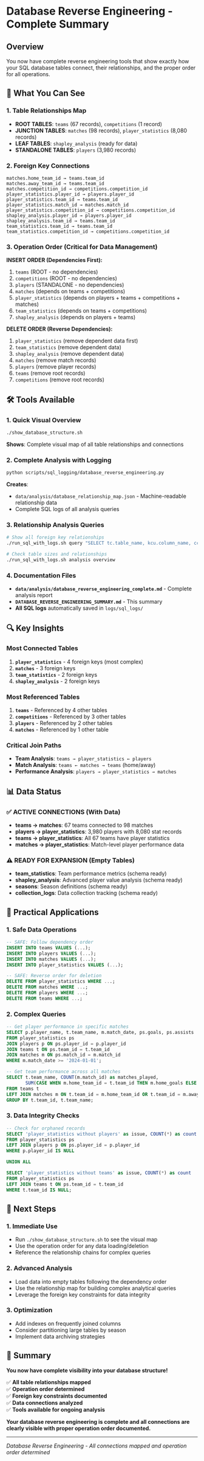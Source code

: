 # Database Reverse Engineering - Complete Summary

## Overview

You now have complete reverse engineering tools that show exactly how your SQL database tables connect, their relationships, and the proper order for all operations.

## 🎯 What You Can See

### **1. Table Relationships Map**
- **ROOT TABLES**: `teams` (67 records), `competitions` (1 record)
- **JUNCTION TABLES**: `matches` (98 records), `player_statistics` (8,080 records)
- **LEAF TABLES**: `shapley_analysis` (ready for data)
- **STANDALONE TABLES**: `players` (3,980 records)

### **2. Foreign Key Connections**
```
matches.home_team_id → teams.team_id
matches.away_team_id → teams.team_id
matches.competition_id → competitions.competition_id
player_statistics.player_id → players.player_id
player_statistics.team_id → teams.team_id
player_statistics.match_id → matches.match_id
player_statistics.competition_id → competitions.competition_id
shapley_analysis.player_id → players.player_id
shapley_analysis.team_id → teams.team_id
team_statistics.team_id → teams.team_id
team_statistics.competition_id → competitions.competition_id
```

### **3. Operation Order (Critical for Data Management)**

**INSERT ORDER (Dependencies First):**
1. `teams` (ROOT - no dependencies)
2. `competitions` (ROOT - no dependencies)
3. `players` (STANDALONE - no dependencies)
4. `matches` (depends on teams + competitions)
5. `player_statistics` (depends on players + teams + competitions + matches)
6. `team_statistics` (depends on teams + competitions)
7. `shapley_analysis` (depends on players + teams)

**DELETE ORDER (Reverse Dependencies):**
1. `player_statistics` (remove dependent data first)
2. `team_statistics` (remove dependent data)
3. `shapley_analysis` (remove dependent data)
4. `matches` (remove match records)
5. `players` (remove player records)
6. `teams` (remove root records)
7. `competitions` (remove root records)

## 🛠️ Tools Available

### **1. Quick Visual Overview**
```bash
./show_database_structure.sh
```
**Shows**: Complete visual map of all table relationships and connections

### **2. Complete Analysis with Logging**
```bash
python scripts/sql_logging/database_reverse_engineering.py
```
**Creates**: 
- `data/analysis/database_relationship_map.json` - Machine-readable relationship data
- Complete SQL logs of all analysis queries

### **3. Relationship Analysis Queries**
```bash
# Show all foreign key relationships
./run_sql_with_logs.sh query "SELECT tc.table_name, kcu.column_name, ccu.table_name, ccu.column_name FROM information_schema.table_constraints tc JOIN information_schema.key_column_usage kcu ON tc.constraint_name = kcu.constraint_name JOIN information_schema.constraint_column_usage ccu ON ccu.constraint_name = tc.constraint_name WHERE tc.constraint_type = 'FOREIGN KEY' AND tc.table_schema = 'public' ORDER BY tc.table_name;" "Foreign Key Analysis"

# Check table sizes and relationships
./run_sql_with_logs.sh analysis overview
```

### **4. Documentation Files**
- **`data/analysis/database_reverse_engineering_complete.md`** - Complete analysis report
- **`DATABASE_REVERSE_ENGINEERING_SUMMARY.md`** - This summary
- **All SQL logs** automatically saved in `logs/sql_logs/`

## 🔍 Key Insights

### **Most Connected Tables**
1. **`player_statistics`** - 4 foreign keys (most complex)
2. **`matches`** - 3 foreign keys
3. **`team_statistics`** - 2 foreign keys
4. **`shapley_analysis`** - 2 foreign keys

### **Most Referenced Tables**
1. **`teams`** - Referenced by 4 other tables
2. **`competitions`** - Referenced by 3 other tables
3. **`players`** - Referenced by 2 other tables
4. **`matches`** - Referenced by 1 other table

### **Critical Join Paths**
- **Team Analysis**: `teams → player_statistics ← players`
- **Match Analysis**: `teams ← matches → teams` (home/away)
- **Performance Analysis**: `players → player_statistics → matches`

## 📊 Data Status

### **✅ ACTIVE CONNECTIONS (With Data)**
- **teams → matches**: 67 teams connected to 98 matches
- **players → player_statistics**: 3,980 players with 8,080 stat records
- **teams → player_statistics**: All 67 teams have player statistics
- **matches → player_statistics**: Match-level player performance data

### **⚠️ READY FOR EXPANSION (Empty Tables)**
- **team_statistics**: Team performance metrics (schema ready)
- **shapley_analysis**: Advanced player value analysis (schema ready)
- **seasons**: Season definitions (schema ready)
- **collection_logs**: Data collection tracking (schema ready)

## 🎯 Practical Applications

### **1. Safe Data Operations**
```sql
-- SAFE: Follow dependency order
INSERT INTO teams VALUES (...);
INSERT INTO players VALUES (...);
INSERT INTO matches VALUES (...);
INSERT INTO player_statistics VALUES (...);

-- SAFE: Reverse order for deletion
DELETE FROM player_statistics WHERE ...;
DELETE FROM matches WHERE ...;
DELETE FROM players WHERE ...;
DELETE FROM teams WHERE ...;
```

### **2. Complex Queries**
```sql
-- Get player performance in specific matches
SELECT p.player_name, t.team_name, m.match_date, ps.goals, ps.assists
FROM player_statistics ps
JOIN players p ON ps.player_id = p.player_id
JOIN teams t ON ps.team_id = t.team_id
JOIN matches m ON ps.match_id = m.match_id
WHERE m.match_date >= '2024-01-01';

-- Get team performance across all matches
SELECT t.team_name, COUNT(m.match_id) as matches_played,
       SUM(CASE WHEN m.home_team_id = t.team_id THEN m.home_goals ELSE m.away_goals END) as goals_scored
FROM teams t
LEFT JOIN matches m ON t.team_id = m.home_team_id OR t.team_id = m.away_team_id
GROUP BY t.team_id, t.team_name;
```

### **3. Data Integrity Checks**
```sql
-- Check for orphaned records
SELECT 'player_statistics without players' as issue, COUNT(*) as count
FROM player_statistics ps
LEFT JOIN players p ON ps.player_id = p.player_id
WHERE p.player_id IS NULL

UNION ALL

SELECT 'player_statistics without teams' as issue, COUNT(*) as count
FROM player_statistics ps
LEFT JOIN teams t ON ps.team_id = t.team_id
WHERE t.team_id IS NULL;
```

## 🚀 Next Steps

### **1. Immediate Use**
- Run `./show_database_structure.sh` to see the visual map
- Use the operation order for any data loading/deletion
- Reference the relationship chains for complex queries

### **2. Advanced Analysis**
- Load data into empty tables following the dependency order
- Use the relationship map for building complex analytical queries
- Leverage the foreign key constraints for data integrity

### **3. Optimization**
- Add indexes on frequently joined columns
- Consider partitioning large tables by season
- Implement data archiving strategies

## 📝 Summary

**You now have complete visibility into your database structure!** 

✅ **All table relationships mapped**  
✅ **Operation order determined**  
✅ **Foreign key constraints documented**  
✅ **Data connections analyzed**  
✅ **Tools available for ongoing analysis**  

**Your database reverse engineering is complete and all connections are clearly visible with proper operation order documented.**

---

*Database Reverse Engineering - All connections mapped and operation order determined*
